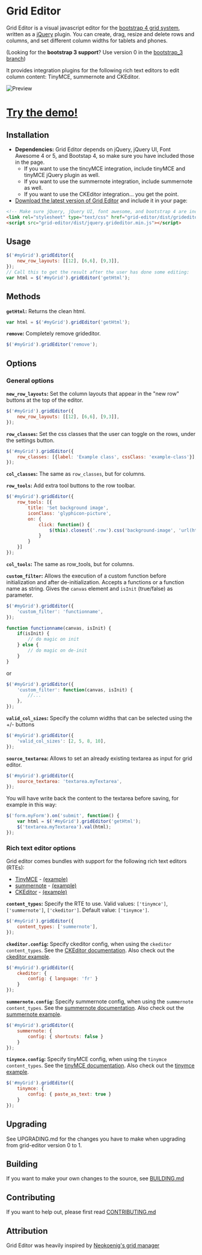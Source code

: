 Grid Editor
===========

Grid Editor is a visual javascript editor for the [bootstrap 4 grid system](http://getbootstrap.com/css/#grid), written as a [jQuery](http://jquery.com/) plugin. You can create, drag, resize and delete rows and columns, and set different column widths for tablets and phones.

(Looking for the __bootstrap 3 support__? Use version 0 in the [bootstrap_3 branch](https://github.com/Frontwise/grid-editor/tree/bootstrap_3))

It provides integration plugins for the following rich text editors to edit column content: TinyMCE, summernote and CKEditor.

![Preview](http://i.imgur.com/UF9CCzk.png) 

# <a href="http://transfer.frontwise.com/frontwise/grid-editor/example/" target="_blank">Try the demo!</a>

Installation
------------

* __Dependencies:__ Grid Editor depends on jQuery, jQuery UI, Font Awesome 4 or 5, and Bootstap 4, so make sure you have included those in the page. 
    * If you want to use the tincyMCE integration, include tinyMCE and tinyMCE jQuery plugin as well.
    * If you want to use the summernote integration, include summernote as well.
    * If you want to use the CKEditor integration... you get the point.
* [Download the latest version of Grid Editor](https://github.com/Frontwise/grid-editor/archive/master.zip) and include it in your page: 

```html
<!-- Make sure jQuery, jQuery UI, font awesome, and bootstrap 4 are included. TinyMCE is optional. -->
<link rel="stylesheet" type="text/css" href="grid-editor/dist/grideditor.css" />
<script src="grid-editor/dist/jquery.grideditor.min.js"></script>
```

Usage
-----
```javascript
$('#myGrid').gridEditor({
    new_row_layouts: [[12], [6,6], [9,3]],
});
// Call this to get the result after the user has done some editing:
var html = $('#myGrid').gridEditor('getHtml');
```

Methods
-------

__`getHtml`:__ Returns the clean html.

```javascript
var html = $('#myGrid').gridEditor('getHtml');
```

__`remove`:__ Completely remove grideditor.

```javascript
$('#myGrid').gridEditor('remove');
```
    
Options
-------

### General options

__`new_row_layouts`:__ Set the column layouts that appear in the "new row" buttons at the top of the editor.

```javascript
$('#myGrid').gridEditor({
    new_row_layouts: [[12], [6,6], [9,3]],
});
```

__`row_classes`:__ Set the css classes that the user can toggle on the rows, under the settings button.

```javascript
$('#myGrid').gridEditor({
    row_classes: [{label: 'Example class', cssClass: 'example-class'}],
});
```

__`col_classes`:__ The same as `row_classes`, but for columns.

__`row_tools`:__ Add extra tool buttons to the row toolbar.

```javascript
$('#myGrid').gridEditor({
    row_tools: [{
        title: 'Set background image',
        iconClass: 'glyphicon-picture',
        on: { 
            click: function() {
                $(this).closest('.row').css('background-image', 'url(http://placekitten.com/g/300/300)');
            }
        }
    }]
});
```
    
__`col_tools`:__ The same as row_tools, but for columns.

__`custom_filter`:__ Allows the execution of a custom function before initialization and after de-initialization. Accepts a functions or a function name as string.
Gives the `canvas` element and `isInit` (true/false) as parameter.

```javascript
$('#myGrid').gridEditor({
    'custom_filter': 'functionname',
});

function functionname(canvas, isInit) {
    if(isInit) {
        // do magic on init
    } else {
        // do magic on de-init
    }
}
```

or

```javascript
$('#myGrid').gridEditor({
    'custom_filter': function(canvas, isInit) {
        //...
    },
});
```

__`valid_col_sizes`:__ Specify the column widths that can be selected using the +/- buttons

```javascript
$('#myGrid').gridEditor({
    'valid_col_sizes': [2, 5, 8, 10],
});
```

__`source_textarea`:__ Allows to set an already existing textarea as input for grid editor.

```javascript
$('#myGrid').gridEditor({
    source_textarea: 'textarea.myTextarea',
});
```

You will have write back the content to the textarea before saving, for example in this way:

```javascript
$('form.myForm').on('submit', function() {
    var html = $('#myGrid').gridEditor('getHtml');
    $('textarea.myTextarea').val(html);
});
```

### Rich text editor options

Grid editor comes bundles with support for the following rich text editors (RTEs): 
* [TinyMCE](http://www.tinymce.com/) - [(example)](https://transfer.frontwise.com/frontwise/grid-editor/example/index.html)
* [summernote](http://summernote.org/) - [(example)](https://transfer.frontwise.com/frontwise/grid-editor/example/summernote.html)
* [CKEditor](http://ckeditor.com/) - [(example)](https://transfer.frontwise.com/frontwise/grid-editor/example/ckeditor.html)

__`content_types`:__ Specify the RTE to use. Valid values: `['tinymce']`, `['summernote']`, `['ckeditor']`. Default value: `['tinymce']`.

```javascript
$('#myGrid').gridEditor({
    content_types: ['summernote'],
});
```

__`ckeditor.config`:__ Specify ckeditor config, when using the `ckeditor` `content_types`.
See the [CKEditor documentation](http://docs.ckeditor.com/). 
Also check out the [ckeditor example](https://transfer.frontwise.com/frontwise/grid-editor/example/ckeditor.html).

```javascript
$('#myGrid').gridEditor({
    ckeditor: {
        config: { language: 'fr' }
    }
});
```

__`summernote.config`:__ Specify summernote config, when using the `summernote` `content_types`.
See the [summernote documentation](http://summernote.org/deep-dive/). 
Also check out the [summernote example](https://transfer.frontwise.com/frontwise/grid-editor/example/summernote.html).

```javascript
$('#myGrid').gridEditor({
    summernote: {
        config: { shortcuts: false }
    }
});
```

__`tinymce.config`:__ Specify tinyMCE config, when using the `tinymce` `content_types`.
See the [tinyMCE documentation](http://www.tinymce.com/wiki.php/Configuration).
Also check out the [tinymce example](https://transfer.frontwise.com/frontwise/grid-editor/example/index.html).

```javascript
$('#myGrid').gridEditor({
    tinymce: {
        config: { paste_as_text: true }
    }
});
```


Upgrading
---------

See UPGRADING.md for the changes you have to make when upgrading from grid-editor version 0 to 1.

Building
--------

If you want to make your own changes to the source, see [BUILDING.md](/BUILDING.md)


Contributing
--------
If you want to help out, please first read [CONTRIBUTING.md](/CONTRIBUTING.md)


Attribution
-----------

Grid Editor was heavily inspired by [Neokoenig's grid manager](https://github.com/neokoenig/jQuery-gridmanager)

